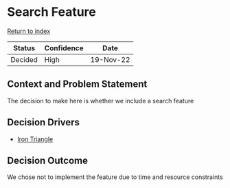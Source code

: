 # Search Feature

[Return to index](https://cse210-group5.github.io/cse210-fa22-ucsd-group5/decisions/)

|  Status   | Confidence    |   Date    |
| --------  | ----------    | --------- |
| Decided   | High          | 19-Nov-22 |

## Context and Problem Statement

The decision to make here is whether we include a search feature 

## Decision Drivers

* [Iron Triangle](https://www.atlassian.com/agile/agile-at-scale/agile-iron-triangle)

## Decision Outcome

We chose not to implement the feature due to time and resource constraints

